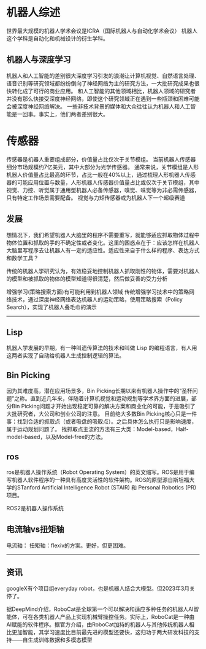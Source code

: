 # 机器人综述

世界最大规模的机器人学术会议是ICRA（国际机器人与自动化学术会议）
机器人这个学科是自动化和机械设计的衍生学科。


## 机器人与深度学习
机器人和人工智能的差别很大深度学习引发的浪潮让计算机视觉、自然语言处理、语音识别等研究领域都纷纷倒向了神经网络为主的研究方法，一大批研究成果也很快转化成了可行的商业应用。
和人工智能的其他领域相比，机器人领域的研究者并没有那么快接受深度神经网络，即使这个研究领域正在遇到一些瓶颈和困难可能会被深度神经网络解决。
一些非技术背景的媒体和大众往往认为机器人和人工智能是一回事。事实上，他们两者差别很大。



# 传感器
传感器是机器人重要组成部分，价值量占比仅次于关节模组。
当前机器人传感器细分市场规模约7亿美元，其中大部分为光学传感器。
通常来说，关节模组是人形机器人价值量占比最高的环节，占比一般在40%以上，通过梳理人形机器人传感器的可能应用位置与数量，人形机器人传感器价值量占比或仅次于关节模组，其中视觉、力控、听觉属于通用型机器人必备传感器，嗅觉、味觉等为非必需传感器，只有特定工作场景需要配备。
视觉与力矩传感器或为机器人下一个超级赛道



## 发展
想情况下，我们希望机器人大脑里的程序不需要重写，就能够适应抓取物体过程中物体位置和抓取的手的不确定性或者变化。这里的困惑点在于：应该怎样在机器人大脑里写程序去让机器人有一定的适应性。适应性来自于什么样的程序、表达方式和数学工具？

传统的机器人学研究认为，有效稳妥地控制机器人抓取刚性的物体，需要对机器人的模型和被抓取的物体的模型知道得很清楚，然后做妥善的受力分析


增强学习(策略搜索方面)有可能利用到机器人领域
传统增强学习技术中的策略网络技术，通过深度神经网络表达机器人的运动策略，使用策略搜索（Policy Search），实现了机器人叠毛巾的演示


---------------------------------------
## Lisp
机器人学发展的早期，有一种叫遗传算法的技术和叫做 Lisp 的编程语言，有人用这两者实现了自动给机器人生成控制逻辑的算法。

## Bin Picking
因为其难度高，潜在应用场景多，Bin Picking长期以来有机器人操作中的“圣杯问题”之称。直到近几年来，伴随着计算机视觉和运动规划等学术界方面的进展，部分Bin Picking问题才开始出现稳定可靠的解决方案和商业化的可能，于是吸引了大批研究者，大公司和创业公司的注意。
目前绝大多数Bin Picking核心只是一件事：找到合适的抓取点（或者吸盘的吸取点）。之后具体怎么执行只是影响速度，属于运动规划问题了。
找抓取点主流的方法有三大类：Model-based，Half-model-based，以及Model-free的方法。


## ros
ros是机器人操作系统（Robot Operating System）的英文缩写。ROS是用于编写机器人软件程序的一种具有高度灵活性的软件架构。ROS的原型源自斯坦福大学的STanford Artificial Intelligence Robot (STAIR) 和 Personal Robotics (PR)项目。


ROS2是机器人操作系统


## 电流轴vs扭矩轴
电流轴：
扭矩轴：flexiv的方案。更好，但更困难。

---------------------------------------
## 资讯
googleX有个项目组everyday robot，也是机器人结合大模型。但2023年3月关停了。


据DeepMind介绍，RoboCat是全球第一个可以解决和适应多种任务的机器人AI智能体，可在各类机器人产品上实现机械臂操控任务。实际上，RoboCat是一种由AI赋能的软件程序。据官方介绍，由RoboCat加持的机器人与其他传统机器人相比更加智能，其学习速度比目前最先进的模型还要快，这归功于两大研发科技的支持——自生成训练数据和多模态模型




